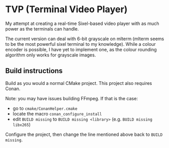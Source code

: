 # TVP (Terminal Video Player)
My attempt at creating a real-time Sixel-based video player with as much power as the terminals can handle.

The current version can deal with 6-bit grayscale on mlterm (mlterm seems to be the most powerful sixel terminal to my knowledge). While a colour encoder is possible, I have yet to implement one, as the colour rounding algorithm only works for grayscale images.

## Build instructions
Build as you would a normal CMake project. This project also requires Conan.

Note: you may have issues building FFmpeg. If that is the case:
- go to `cmake/ConanHelper.cmake`
- locate the macro `conan_configure_install`
- edit `BUILD missing` to `BUILD missing <library>` (e.g. `BUILD missing libx265`)

Configure the project, then change the line mentioned above back to `BUILD missing`.